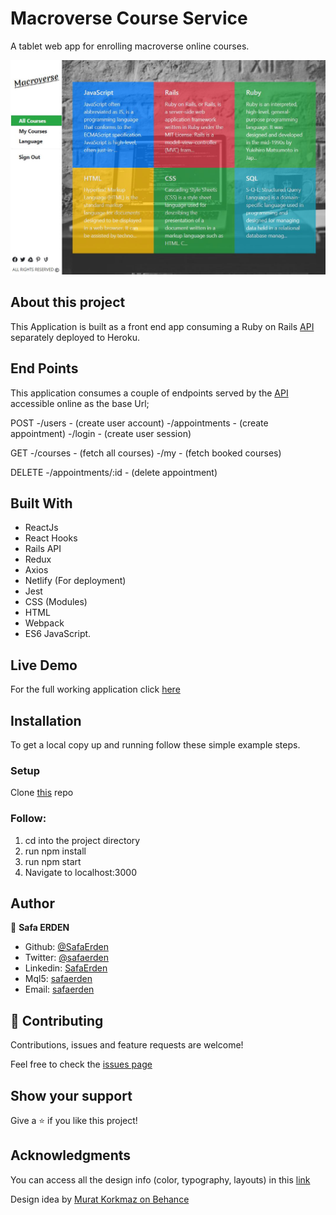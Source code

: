 # Macroverse Course Service

A tablet web app for enrolling macroverse online courses.

![screenshot](./src/assets/screen.JPG)

## About this project

This Application is built as a front end app consuming a Ruby on Rails [API](https://fathomless-shelf-78681.herokuapp.com/) separately deployed to Heroku.

## End Points
This application consumes a couple of endpoints served by the [API](https://fathomless-shelf-78681.herokuapp.com/) accessible online as the base Url;

POST
-/users - (create user account)
-/appointments - (create appointment)
-/login - (create user session)

GET
-/courses - (fetch all courses)
-/my - (fetch booked courses)

DELETE
-/appointments/:id - (delete appointment)

## Built With
- ReactJs
- React Hooks
- Rails API
- Redux
- Axios
- Netlify (For deployment)
- Jest
- CSS (Modules)
- HTML
- Webpack
- ES6 JavaScript.

## Live Demo
For the full working application click [here](https://macroappointment.netlify.app/)

## Installation
To get a local copy up and running follow these simple example steps.

### Setup
Clone [this](https://github.com/SafaErden/Appointments) repo

### Follow:
1. cd into the project directory
2. run npm install
3. run npm start
4. Navigate to localhost:3000

## Author

👤 **Safa ERDEN**

- Github: [@SafaErden](https://github.com/SafaErden)
- Twitter: [@safaerden](https://twitter.com/safaerden)
- Linkedin: [SafaErden](https://www.linkedin.com/in/safaerden/)
- Mql5: [safaerden](https://www.mql5.com/en/users/safaerden)
- Email: [safaerden](mailto:safaerden@gmail.com)


## 🤝 Contributing

Contributions, issues and feature requests are welcome!

Feel free to check the [issues page](https://github.com/SafaErden/Appointments/issues)

## Show your support

Give a ⭐️ if you like this project!

## Acknowledgments

You can access all the design info (color, typography, layouts) in this [link](https://www.behance.net/gallery/26425031/Vespa-Responsive-Redesign)

Design idea by [Murat Korkmaz on Behance](https://www.behance.net/muratk)